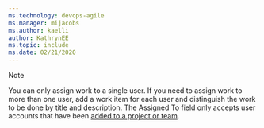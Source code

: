 ```yaml
---
ms.technology: devops-agile
ms.manager: mijacobs
ms.author: kaelli
author: KathrynEE
ms.topic: include
ms.date: 02/21/2020
---
```



> [!NOTE]   
> You can only assign work to a single user. If you need to assign work to more than one user, add a work item for each user and distinguish the work to be done by title and description. The Assigned To field only accepts user accounts that have been [added to a project or team](../../organizations/security/add-users-team-project.md).